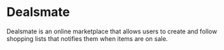 # Dealsmate

Dealsmate is an online marketplace that allows users to create and follow shopping lists that notifies them when items are on sale.
